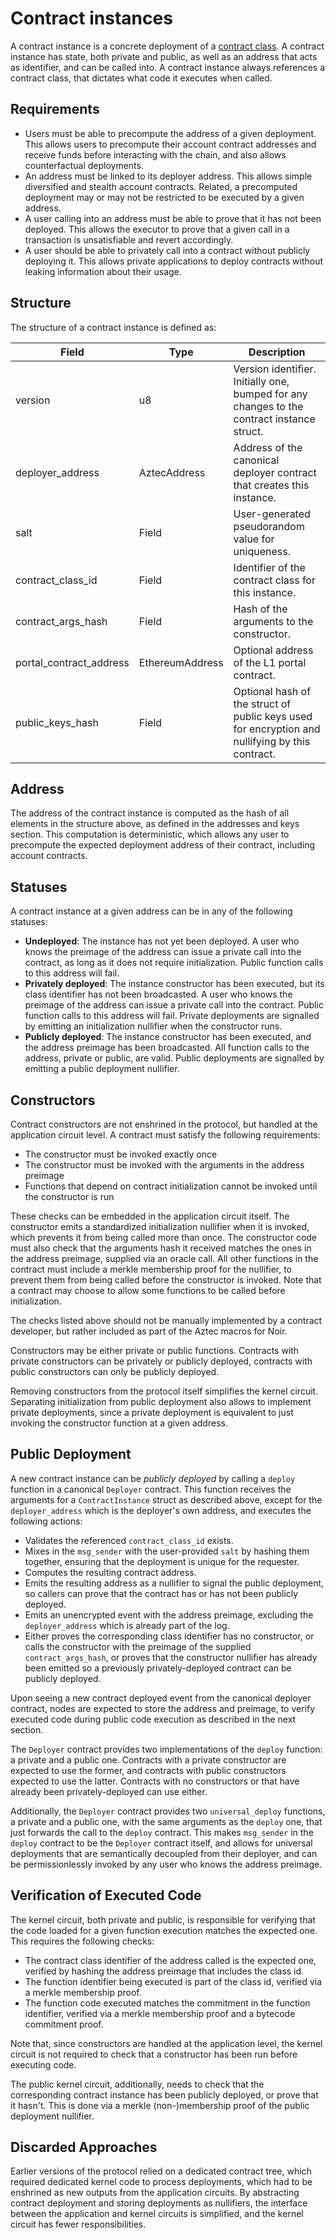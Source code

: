 # Contract instances

A contract instance is a concrete deployment of a [contract class](./classes.md). A contract instance has state, both private and public, as well as an address that acts as identifier, and can be called into. A contract instance always references a contract class, that dictates what code it executes when called.

## Requirements

- Users must be able to precompute the address of a given deployment. This allows users to precompute their account contract addresses and receive funds before interacting with the chain, and also allows counterfactual deployments.
- An address must be linked to its deployer address. This allows simple diversified and stealth account contracts. Related, a precomputed deployment may or may not be restricted to be executed by a given address.
- A user calling into an address must be able to prove that it has not been deployed. This allows the executor to prove that a given call in a transaction is unsatisfiable and revert accordingly.
- A user should be able to privately call into a contract without publicly deploying it. This allows private applications to deploy contracts without leaking information about their usage.

## Structure

The structure of a contract instance is defined as:

| Field | Type | Description |
|----------|----------|----------|
| version | u8 | Version identifier. Initially one, bumped for any changes to the contract instance struct. |
| deployer_address | AztecAddress | Address of the canonical deployer contract that creates this instance. |
| salt | Field | User-generated pseudorandom value for uniqueness. |
| contract_class_id | Field | Identifier of the contract class for this instance. |
| contract_args_hash | Field | Hash of the arguments to the constructor. |
| portal_contract_address | EthereumAddress | Optional address of the L1 portal contract. |
| public_keys_hash | Field | Optional hash of the struct of public keys used for encryption and nullifying by this contract. |

<!-- TODO: Ensure the spec above matches the one described in Addresses and Keys. -->

## Address

The address of the contract instance is computed as the hash of all elements in the structure above, as defined in the addresses and keys section. This computation is deterministic, which allows any user to precompute the expected deployment address of their contract, including account contracts.

## Statuses

A contract instance at a given address can be in any of the following statuses:
- **Undeployed**: The instance has not yet been deployed. A user who knows the preimage of the address can issue a private call into the contract, as long as it does not require initialization. Public function calls to this address will fail.
- **Privately deployed**: The instance constructor has been executed, but its class identifier has not been broadcasted. A user who knows the preimage of the address can issue a private call into the contract. Public function calls to this address will fail. Private deployments are signalled by emitting an initialization nullifier when the constructor runs.
- **Publicly deployed**: The instance constructor has been executed, and the address preimage has been broadcasted. All function calls to the address, private or public, are valid. Public deployments are signalled by emitting a public deployment nullifier.

<!-- TODO: Validate the need for private deployments. They seem cool, and do not incur in extra protocol complexity, but they require having two nullifiers per contract: one to signal initialization, and one to signal broadcasting of the deployment. -->

## Constructors

Contract constructors are not enshrined in the protocol, but handled at the application circuit level. A contract must satisfy the following requirements:
- The constructor must be invoked exactly once
- The constructor must be invoked with the arguments in the address preimage
- Functions that depend on contract initialization cannot be invoked until the constructor is run

These checks can be embedded in the application circuit itself. The constructor emits a standardized initialization nullifier when it is invoked, which prevents it from being called more than once. The constructor code must also check that the arguments hash it received matches the ones in the address preimage, supplied via an oracle call. All other functions in the contract must include a merkle membership proof for the nullifier, to prevent them from being called before the constructor is invoked. Note that a contract may choose to allow some functions to be called before initialization.

The checks listed above should not be manually implemented by a contract developer, but rather included as part of the Aztec macros for Noir.

Constructors may be either private or public functions. Contracts with private constructors can be privately or publicly deployed, contracts with public constructors can only be publicly deployed.

Removing constructors from the protocol itself simplifies the kernel circuit. Separating initialization from public deployment also allows to implement private deployments, since a private deployment is equivalent to just invoking the constructor function at a given address.

## Public Deployment

A new contract instance can be _publicly deployed_ by calling a `deploy` function in a canonical `Deployer` contract. This function receives the arguments for a `ContractInstance` struct as described above, except for the `deployer_address` which is the deployer's own address, and executes the following actions:

- Validates the referenced `contract_class_id` exists.
- Mixes in the `msg_sender` with the user-provided `salt` by hashing them together, ensuring that the deployment is unique for the requester.
- Computes the resulting contract address.
- Emits the resulting address as a nullifier to signal the public deployment, so callers can prove that the contract has or has not been publicly deployed.
- Emits an unencrypted event with the address preimage, excluding the `deployer_address` which is already part of the log.
- Either proves the corresponding class identifier has no constructor, or calls the constructor with the preimage of the supplied `contract_args_hash`, or proves that the constructor nullifier has already been emitted so a previously privately-deployed contract can be publicly deployed.

Upon seeing a new contract deployed event from the canonical deployer contract, nodes are expected to store the address and preimage, to verify executed code during public code execution as described in the next section.

The `Deployer` contract provides two implementations of the `deploy` function: a private and a public one. Contracts with a private constructor are expected to use the former, and contracts with public constructors expected to use the latter. Contracts with no constructors or that have already been privately-deployed can use either.

Additionally, the `Deployer` contract provides two `universal_deploy` functions, a private and a public one, with the same arguments as the `deploy` one, that just forwards the call to the `deploy` contract. This makes `msg_sender` in the `deploy` contract to be the `Deployer` contract itself, and allows for universal deployments that are semantically decoupled from their deployer, and can be permissionlessly invoked by any user who knows the address preimage.

## Verification of Executed Code

The kernel circuit, both private and public, is responsible for verifying that the code loaded for a given function execution matches the expected one. This requires the following checks:
- The contract class identifier of the address called is the expected one, verified by hashing the address preimage that includes the class id.
- The function identifier being executed is part of the class id, verified via a merkle membership proof.
- The function code executed matches the commitment in the function identifier, verified via a merkle membership proof and a bytecode commitment proof.

Note that, since constructors are handled at the application level, the kernel circuit is not required to check that a constructor has been run before executing code.

The public kernel circuit, additionally, needs to check that the corresponding contract instance has been publicly deployed, or prove that it hasn't. This is done via a merkle (non-)membership proof of the public deployment nullifier.

## Discarded Approaches

Earlier versions of the protocol relied on a dedicated contract tree, which required dedicated kernel code to process deployments, which had to be enshrined as new outputs from the application circuits. By abstracting contract deployment and storing deployments as nullifiers, the interface between the application and kernel circuits is simplified, and the kernel circuit has fewer responsibilities.
